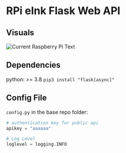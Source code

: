 # RPi eInk Flask Web API
## Visuals
![Current Raspberry Pi Text][display]



## Dependencies
python: >= 3.8
`pip3 install "flask[async]"`


## Config File

`config.py` in the base repo folder:

```python
# authentication key for public api
apikey = "aaaaaa"

# Log Level
loglevel = logging.INFO
```

[display]: https://a-pi-backend.lauka.app/text "Current Raspberry Pi Text"
